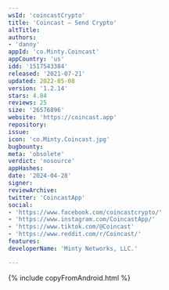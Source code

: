 ```yaml
---
wsId: 'coincastCrypto'
title: 'Coincast — Send Crypto'
altTitle: 
authors:
- 'danny'
appId: 'co.Minty.Coincast'
appCountry: 'us'
idd: '1517543384'
released: '2021-07-21'
updated: 2022-05-08
version: '1.2.14'
stars: 4.84
reviews: 25
size: '26576896'
website: 'https://coincast.app'
repository: 
issue: 
icon: 'co.Minty.Coincast.jpg'
bugbounty: 
meta: 'obsolete'
verdict: 'nosource'
appHashes: 
date: '2024-04-28'
signer: 
reviewArchive: 
twitter: 'CoincastApp'
social:
- 'https://www.facebook.com/coincastcrypto/'
- 'https://www.instagram.com/CoincastApp/'
- 'https://www.tiktok.com/@Coincast'
- 'https://www.reddit.com/r/Coincast/'
features: 
developerName: 'Minty Networks, LLC.'

---
```


{% include copyFromAndroid.html %}